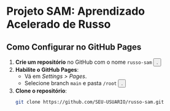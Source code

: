 # Projeto SAM: Aprendizado Acelerado de Russo

## Como Configurar no GitHub Pages
1. **Crie um repositório** no GitHub com o nome `russo-sam` <button class="citation-flag" data-index="3">.
2. **Habilite o GitHub Pages**:
   - Vá em *Settings > Pages*.
   - Selecione branch `main` e pasta `/root` <button class="citation-flag" data-index="8">.
3. **Clone o repositório**:
   ```bash
   git clone https://github.com/SEU-USUARIO/russo-sam.git